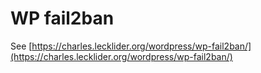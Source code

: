 # WP fail2ban #

See [https://charles.lecklider.org/wordpress/wp-fail2ban/](https://charles.lecklider.org/wordpress/wp-fail2ban/)